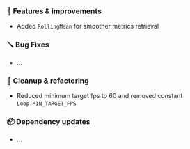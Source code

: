 ### 🚀 Features & improvements

- Added `RollingMean` for smoother metrics retrieval

### 🪛 Bug Fixes

- ...

### 🧽 Cleanup & refactoring

- Reduced minimum target fps to 60 and removed constant `Loop.MIN_TARGET_FPS`

### 📦 Dependency updates

- ...